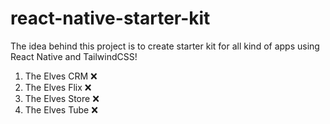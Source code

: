 # react-native-starter-kit

The idea behind this project is to create starter kit for all kind of apps using React Native and TailwindCSS!

1. The Elves CRM :x:
2. The Elves Flix :x:
3. The Elves Store :x:
4. The Elves Tube :x:
